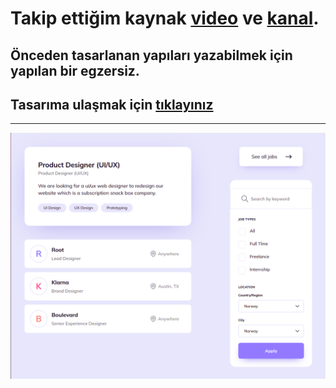 # Takip ettiğim kaynak [video](https://www.youtube.com/watch?v=M2n_pEl3mf0&list=PLfAfrKyDRWrGze_1T1bUU0qA9RknVKI5J&index=9) ve [kanal](https://www.youtube.com/c/PROTOTURKCOM).

## Önceden tasarlanan yapıları yazabilmek için yapılan bir egzersiz.
## Tasarıma ulaşmak için [tıklayınız](https://www.uidesigndaily.com/posts/sketch-job-page-components-filter-search-card-list-button-day-1144) 
---
![Components](./images/frontend-examples-13.png)